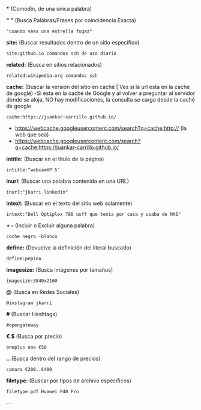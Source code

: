 

**\***      (Comodín, de una única palabra) 



**" "**      (Busca Palabras/Frases por coincidencia Exacta)  

    "cuando veas una estrella fugaz"  



**site:**      (Buscar resultados dentro de un sitio específico)  

    site:github.io comandos ssh de uso diario  



**related:**      (Busca en sitios relacionados)  

    related:wikipedia.org comandos ssh  



**cache:**      (Buscar la versión del sitio en caché | Ves si la url esta en la cache de google) 
-Si esta en la caché de Google y al volver a preguntar al servidor donde se aloja, NO hay modificaciones, la consulta se carga desde la caché de google

    cache:https://juankar-carrillo.github.io/  

- https://webcache.googleusercontent.com/search?q=cache:http://  (la web que sea)
- https://webcache.googleusercontent.com/search?q=cache:https://juankar-carrillo.github.io/



**intitle:**      (Buscar en el título de la página)  

    intitle:”webcamXP 5″  



**inurl:**      (Buscar una palabra contenida en una URL)  

    inurl:"jkarri linkedin"



**intext:**      (Buscar en el texto del sitio web solamente)

    intext:"Dell Optiplex 780 usff que tenia por casa y usaba de NAS"  



**+  -**       (Incluir o Excluir alguna palabra)

    coche negro -blanco



**define:**      (Devuelve la definición del literal buscado)  

    define:pepino  



**imagesize:**      (Busca imágenes por tamaños)  

    imagesize:3840x2160 



**@**      (Busca en Redes Sociales)

    @instagram jkarri



**#**      (Buscar Hashtags)

    #opengateway



**€  $**      (Busca por precio) 

    oneplus one €50 



**..**      (Busca dentro del rango de precios)

    camara €200..€400



**filetype:**      (Buscar por tipos de archivo específicos)  

    filetype:pdf Huawei P40 Pro

--
